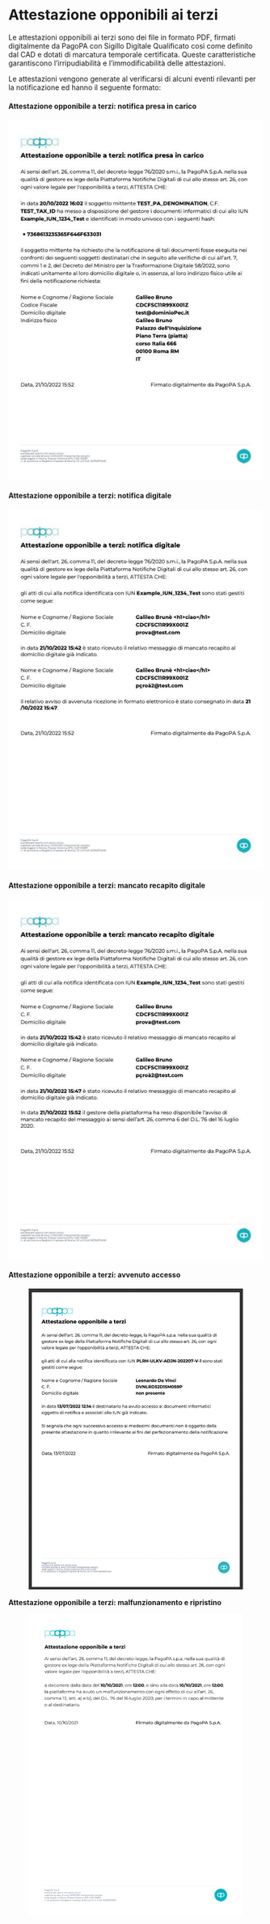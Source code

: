 # Attestazione opponibili ai terzi

Le attestazioni opponibili ai terzi sono dei file in formato PDF, firmati digitalmente da PagoPA con Sigillo Digitale Qualificato così come definito dal CAD e dotati di marcatura temporale certificata. Queste caratteristiche garantiscono l’irripudiabilità e l’immodificabilità delle attestazioni.

Le attestazioni vengono generate al verificarsi di alcuni eventi rilevanti per la notificazione ed hanno il seguente formato:

#### **Attestazione opponibile a terzi: notifica presa in carico** <a href="#attestazione-opponibile-a-terzi-notifica-presa-in-carico" id="attestazione-opponibile-a-terzi-notifica-presa-in-carico"></a>

&#x20;![](<../../.gitbook/assets/image (2).png>)

#### **Attestazione opponibile a terzi: notifica digitale** <a href="#attestazione-opponibile-a-terzi-notifica-digitale" id="attestazione-opponibile-a-terzi-notifica-digitale"></a>

&#x20;![](<../../.gitbook/assets/image (15).png>)

#### **Attestazione opponibile a terzi: mancato recapito digitale** <a href="#attestazione-opponibile-a-terzi-mancato-recapito-digitale" id="attestazione-opponibile-a-terzi-mancato-recapito-digitale"></a>

&#x20;![](<../../.gitbook/assets/image (22).png>)

#### **Attestazione opponibile a terzi: avvenuto accesso** <a href="#attestazione-opponibile-a-terzi-avvenuto-accesso" id="attestazione-opponibile-a-terzi-avvenuto-accesso"></a>

<figure><img src="../../.gitbook/assets/image (39).png" alt=""><figcaption></figcaption></figure>

&#x20;**Attestazione opponibile a terzi: malfunzionamento e ripristino**

<figure><img src="../../.gitbook/assets/image (45).png" alt=""><figcaption></figcaption></figure>
